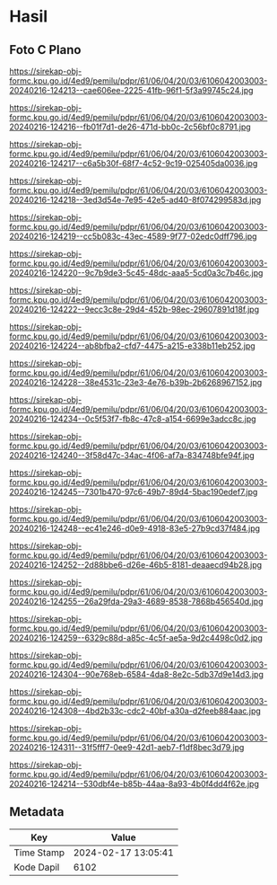 # Hasil

## Foto C Plano

https://sirekap-obj-formc.kpu.go.id/4ed9/pemilu/pdpr/61/06/04/20/03/6106042003003-20240216-124213--cae606ee-2225-41fb-96f1-5f3a99745c24.jpg

https://sirekap-obj-formc.kpu.go.id/4ed9/pemilu/pdpr/61/06/04/20/03/6106042003003-20240216-124216--fb01f7d1-de26-471d-bb0c-2c56bf0c8791.jpg

https://sirekap-obj-formc.kpu.go.id/4ed9/pemilu/pdpr/61/06/04/20/03/6106042003003-20240216-124217--c6a5b30f-68f7-4c52-9c19-025405da0036.jpg

https://sirekap-obj-formc.kpu.go.id/4ed9/pemilu/pdpr/61/06/04/20/03/6106042003003-20240216-124218--3ed3d54e-7e95-42e5-ad40-8f074299583d.jpg

https://sirekap-obj-formc.kpu.go.id/4ed9/pemilu/pdpr/61/06/04/20/03/6106042003003-20240216-124219--cc5b083c-43ec-4589-9f77-02edc0dff796.jpg

https://sirekap-obj-formc.kpu.go.id/4ed9/pemilu/pdpr/61/06/04/20/03/6106042003003-20240216-124220--9c7b9de3-5c45-48dc-aaa5-5cd0a3c7b46c.jpg

https://sirekap-obj-formc.kpu.go.id/4ed9/pemilu/pdpr/61/06/04/20/03/6106042003003-20240216-124222--9ecc3c8e-29d4-452b-98ec-29607891d18f.jpg

https://sirekap-obj-formc.kpu.go.id/4ed9/pemilu/pdpr/61/06/04/20/03/6106042003003-20240216-124224--ab8bfba2-cfd7-4475-a215-e338b11eb252.jpg

https://sirekap-obj-formc.kpu.go.id/4ed9/pemilu/pdpr/61/06/04/20/03/6106042003003-20240216-124228--38e4531c-23e3-4e76-b39b-2b6268967152.jpg

https://sirekap-obj-formc.kpu.go.id/4ed9/pemilu/pdpr/61/06/04/20/03/6106042003003-20240216-124234--0c5f53f7-fb8c-47c8-a154-6699e3adcc8c.jpg

https://sirekap-obj-formc.kpu.go.id/4ed9/pemilu/pdpr/61/06/04/20/03/6106042003003-20240216-124240--3f58d47c-34ac-4f06-af7a-834748bfe94f.jpg

https://sirekap-obj-formc.kpu.go.id/4ed9/pemilu/pdpr/61/06/04/20/03/6106042003003-20240216-124245--7301b470-97c6-49b7-89d4-5bac190edef7.jpg

https://sirekap-obj-formc.kpu.go.id/4ed9/pemilu/pdpr/61/06/04/20/03/6106042003003-20240216-124248--ec41e246-d0e9-4918-83e5-27b9cd37f484.jpg

https://sirekap-obj-formc.kpu.go.id/4ed9/pemilu/pdpr/61/06/04/20/03/6106042003003-20240216-124252--2d88bbe6-d26e-46b5-8181-deaaecd94b28.jpg

https://sirekap-obj-formc.kpu.go.id/4ed9/pemilu/pdpr/61/06/04/20/03/6106042003003-20240216-124255--26a29fda-29a3-4689-8538-7868b456540d.jpg

https://sirekap-obj-formc.kpu.go.id/4ed9/pemilu/pdpr/61/06/04/20/03/6106042003003-20240216-124259--6329c88d-a85c-4c5f-ae5a-9d2c4498c0d2.jpg

https://sirekap-obj-formc.kpu.go.id/4ed9/pemilu/pdpr/61/06/04/20/03/6106042003003-20240216-124304--90e768eb-6584-4da8-8e2c-5db37d9e14d3.jpg

https://sirekap-obj-formc.kpu.go.id/4ed9/pemilu/pdpr/61/06/04/20/03/6106042003003-20240216-124308--4bd2b33c-cdc2-40bf-a30a-d2feeb884aac.jpg

https://sirekap-obj-formc.kpu.go.id/4ed9/pemilu/pdpr/61/06/04/20/03/6106042003003-20240216-124311--31f5fff7-0ee9-42d1-aeb7-f1df8bec3d79.jpg

https://sirekap-obj-formc.kpu.go.id/4ed9/pemilu/pdpr/61/06/04/20/03/6106042003003-20240216-124214--530dbf4e-b85b-44aa-8a93-4b0f4dd4f62e.jpg


## Metadata

| Key        | Value               |
| ---------- | ------------------- |
| Time Stamp | 2024-02-17 13:05:41 |
| Kode Dapil | 6102                |



